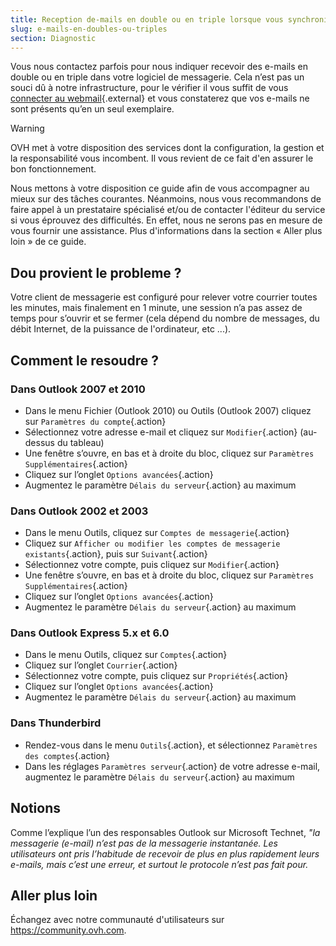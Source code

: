 ```yaml
---
title: Reception de-mails en double ou en triple lorsque vous synchronisez votre messagerie
slug: e-mails-en-doubles-ou-triples
section: Diagnostic
---
```


Vous nous contactez parfois pour nous indiquer recevoir des e-mails en double ou en triple dans votre logiciel de messagerie. Cela n’est pas un souci dû à notre infrastructure, pour le vérifier il vous suffit de vous [connecter au webmail](https://mail.ovh.net/){.external} et vous constaterez que vos e-mails ne sont présents qu’en un seul exemplaire.


> [!warning]
>
> OVH met à votre disposition des services dont la configuration, la gestion et la responsabilité vous incombent. Il vous revient de ce fait d'en assurer le bon fonctionnement.
> 
> Nous mettons à votre disposition ce guide afin de vous accompagner au mieux sur des tâches courantes. Néanmoins, nous vous recommandons de faire appel à un prestataire spécialisé et/ou de contacter l'éditeur du service si vous éprouvez des difficultés. En effet, nous ne serons pas en mesure de vous fournir une assistance. Plus d'informations dans la section « Aller plus loin » de ce guide.
> 

## Dou provient le probleme ?
Votre client de messagerie est configuré pour relever votre courrier toutes les minutes, mais finalement en 1 minute, une session n’a pas assez de temps pour s’ouvrir et se fermer (cela dépend du nombre de messages, du débit Internet, de la puissance de l'ordinateur, etc ...).


## Comment le resoudre ?

### Dans Outlook 2007 et 2010
- Dans le menu Fichier (Outlook 2010) ou Outils (Outlook 2007) cliquez sur `Paramètres du compte`{.action}
- Sélectionnez votre adresse e-mail et cliquez sur `Modifier`{.action} (au-dessus du tableau)
- Une fenêtre s’ouvre, en bas et à droite du bloc, cliquez sur `Paramètres Supplémentaires`{.action}
- Cliquez sur l’onglet `Options avancées`{.action}
- Augmentez le paramètre `Délais du serveur`{.action} au maximum


### Dans Outlook 2002 et 2003
- Dans le menu Outils, cliquez sur `Comptes de messagerie`{.action}
- Cliquez sur `Afficher ou modifier les comptes de messagerie existants`{.action}, puis sur `Suivant`{.action}
- Sélectionnez votre compte, puis cliquez sur `Modifier`{.action}
- Une fenêtre s’ouvre, en bas et à droite du bloc, cliquez sur `Paramètres Supplémentaires`{.action}
- Cliquez sur l’onglet `Options avancées`{.action}
- Augmentez le paramètre `Délais du serveur`{.action} au maximum


### Dans Outlook Express 5.x et 6.0
- Dans le menu Outils, cliquez sur `Comptes`{.action}
- Cliquez sur l’onglet `Courrier`{.action}
- Sélectionnez votre compte, puis cliquez sur `Propriétés`{.action}
- Cliquez sur l’onglet `Options avancées`{.action}
- Augmentez le paramètre `Délais du serveur`{.action} au maximum


### Dans Thunderbird
- Rendez-vous dans le menu `Outils`{.action}, et sélectionnez `Paramètres des comptes`{.action}
- Dans les réglages `Paramètres serveur`{.action} de votre adresse e-mail, augmentez le paramètre `Délais du serveur`{.action} au maximum


## Notions
Comme l’explique l’un des responsables Outlook sur Microsoft Technet, *"la messagerie (e-mail) n’est pas de la messagerie instantanée. Les utilisateurs ont pris l’habitude de recevoir de plus en plus rapidement leurs e-mails, mais c’est une erreur, et surtout le protocole n’est pas fait pour.*


## Aller plus loin

Échangez avec notre communauté d'utilisateurs sur <https://community.ovh.com>.